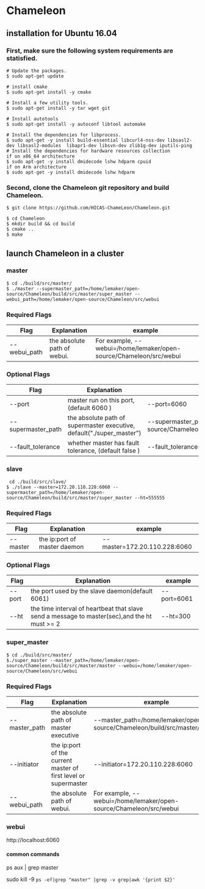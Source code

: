 # Chameleon

## installation for Ubuntu 16.04


### First, make sure the following system requirements are statisfied.
```shell
# Update the packages.
$ sudo apt-get update

# install cmake
$ sudo apt-get install -y cmake

# Install a few utility tools.
$ sudo apt-get install -y tar wget git

# Install autotools
$ sudo apt-get install -y autoconf libtool automake

# Install the dependencies for libprocess.
$ sudo apt-get -y install build-essential libcurl4-nss-dev libsasl2-dev libsasl2-modules  libapr1-dev libsvn-dev zlib1g-dev iputils-ping
# Install the dependencies for hardware resources collection
if on x86_64 architecture
$ sudo apt-get -y install dmidecode lshw hdparm cpuid
if on Arm architecture
$ sudo apt-get -y install dmidecode lshw hdparm

```

### Second, clone the Chameleon git repository and build Chameleon.

```shell
$ git clone https://github.com/HICAS-ChameLeon/Chameleon.git

$ cd Chameleon 
$ mkdir build && cd build
$ cmake ..
$ make
```

## launch Chameleon in a cluster

### master
```shell
$ cd ./build/src/master/
$ ./master --supermaster_path=/home/lemaker/open-source/Chameleon/build/src/master/super_master --webui_path=/home/lemaker/open-source/Chameleon/src/webui
```

### Required Flags
| Flag | Explanation |example | 
| ------ | ------ | ------ |
| --webui_path | the absolute path of webui.  |  For example, --webui=/home/lemaker/open-source/Chameleon/src/webui |

### Optional Flags
| Flag | Explanation |example | 
| ------ | ------ | ------ |
| --port | master run on this port, (default 6060 ) | --port=6060 |
| --supermaster_path | the absolute path of supermaster executive, default("./super_master") | --supermaster_path=/home/lemaker/open-source/Chameleon/build/src/master/super_master|
| --fault_tolerance |   whether master has fault tolerance, (default false )  |   --fault_tolerance=true  |

### slave
```shell
 cd ./build/src/slave/
$ ./slave --master=172.20.110.228:6060 --supermaster_path=/home/lemaker/open-source/Chameleon/build/src/master/super_master --ht=555555
```

### Required Flags
| Flag | Explanation |example | 
| ------ | ------ | ------ |
| --master | the ip:port of master daemon | --master=172.20.110.228:6060 |

### Optional Flags

| Flag | Explanation |example | 
| ------ | ------ | ------ |
| --port | the port used by the slave daemon(default 6061) |--port=6061|
| --ht | the time interval of heartbeat that slave send a message to master(sec),and the ht must >= 2|--ht=300

### super_master

```shell
$ cd ./build/src/master/
$./super_master --master_path=/home/lemaker/open-source/Chameleon/build/src/master/master --webui=/home/lemaker/open-source/Chameleon/src/webui
```

### Required Flags


| Flag | Explanation |example | 
| ------ | ------ | ------ |
| --master_path | the absolute path of master executive | --master_path=/home/lemaker/open-source/Chameleon/build/src/master/master |
| --initiator | the ip:port of the current master of first level or supermaster | --initiator=172.20.110.228:6060 |
| --webui_path | the absolute path of webui.  |  For example, --webui=/home/lemaker/open-source/Chameleon/src/webui |

### webui
http://localhost:6060
#### common commands
ps aux | grep master

sudo kill -9 `ps -ef|grep "master" |grep -v grep|awk '{print $2}'`
